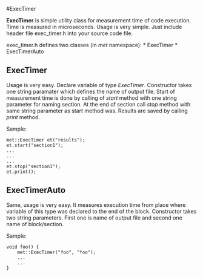 #ExecTimer

**ExecTimer** is simple utility class for measurement time of code execution. Time is measured in microseconds.
Usage is very simple. Just include header file exec_timer.h into your source code file.

exec_timer.h defines two classes (in *met* namespace):
    * ExecTimer
    * ExecTimerAuto

## ExecTimer
Usage is very easy. Declare variable of type *ExecTimer*. Constructor takes one string paramater which defines the name of
output file. Start of measurement time is done by calling of *start* method with one string parameter for naming section.
At the end of section call *stop* method with same string parameter as start method was.
Results are saved by calling *print* method.

Sample:
```
met::ExecTimer et("results");
et.start("section1");
...
...
...
et.stop("section1");
et.print();
```

## ExecTimerAuto
Same, usage is very easy. It measures execution time from place where variable of this type was declared to the end of the block.
Constructor takes two string parameters. First one is name of output file and second one name of block/section.

Sample:
```
void foo() {
    met::ExecTimer("foo", "foo");
    ...
    ...
}
```

